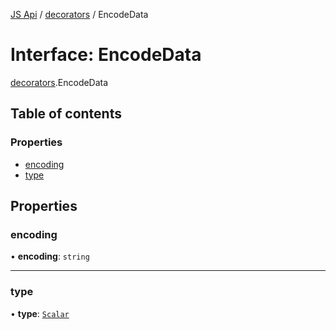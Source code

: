 [JS Api](../index.md) / [decorators](../modules/decorators.md) / EncodeData

# Interface: EncodeData

[decorators](../modules/decorators.md).EncodeData

## Table of contents

### Properties

- [encoding](decorators.EncodeData.md#encoding)
- [type](decorators.EncodeData.md#type)

## Properties

### encoding

• **encoding**: `string`

___

### type

• **type**: [`Scalar`](Scalar.md)
